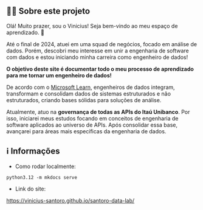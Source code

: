 ## **👨‍💻 Sobre este projeto**

Olá! Muito prazer, sou o Vinicius! Seja bem-vindo ao meu espaço de aprendizado. 🚀

Até o final de 2024, atuei em uma squad de negócios, focado em análise de dados. Porém, descobri meu interesse em unir a engenharia de software com dados e estou iniciando minha carreira como engenheiro de dados!

**O objetivo deste site é documentar todo o meu processo de aprendizado para me tornar um engenheiro de dados!**

De acordo com o [Microsoft Learn](https://learn.microsoft.com/pt-br/training/career-paths/data-engineer), engenheiros de dados integram, transformam e consolidam dados de sistemas estruturados e não estruturados, criando bases sólidas para soluções de análise.

Atualmente, atuo na **governança de todas as APIs do Itaú Unibanco**. Por isso, iniciarei meus estudos focando em conceitos de engenharia de software aplicados ao universo de APIs. Após consolidar essa base, avançarei para áreas mais específicas da engenharia de dados.


## **ℹ️ Informações**

- Como rodar localmente:

```
python3.12 -m mkdocs serve
```

- Link do site:

https://vinicius-santoro.github.io/santoro-data-lab/
